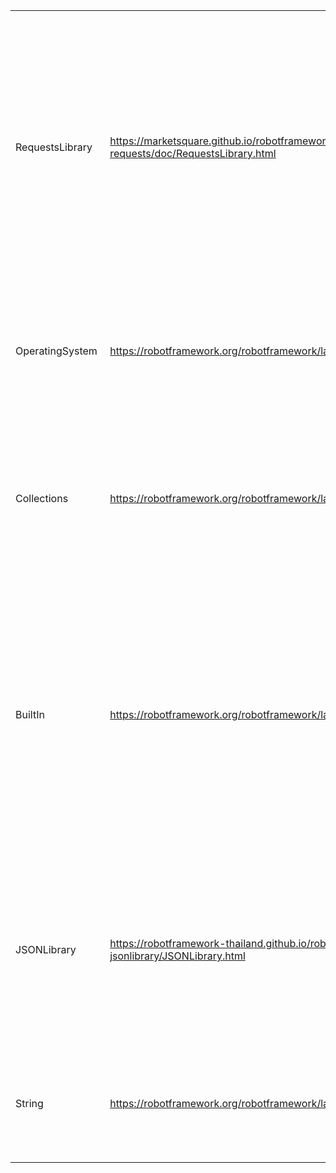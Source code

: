 | | | |
|-|-|-|
| | | |
|RequestsLibrary|https://marketsquare.github.io/robotframework-requests/doc/RequestsLibrary.html|Below are the keyword used from this library 1.Create Session 2.GET On Session 3.POST On Session 4.PUT On Session 5.PATCH On Session 6.DELETE On Session |
|OperatingSystem |https://robotframework.org/robotframework/latest/libraries/OperatingSystem.html| Below are the keyword used from this library - Get File - Create Directory - Create File|
|Collections|https://robotframework.org/robotframework/latest/libraries/Collections.html|Below are the keyword used from this library - Get From Dictionary - Get From List - Create File|
|BuiltIn|https://robotframework.org/robotframework/latest/libraries/BuiltIn.html|Below are the keyword used from this library - Catenate - Convert To Integer - Convert To String - Create Dictionary - Evaluate - Log To Console - Set Global Variable - Should Be Equal |
|JSONLibrary|https://robotframework-thailand.github.io/robotframework-jsonlibrary/JSONLibrary.html|Below are the keyword used from this library - Load JSON From File - Update Value To Json - Get Value From Json|
|String|https://robotframework.org/robotframework/latest/libraries/String.html|Below are the keyword used from this library - Generate Random String |
